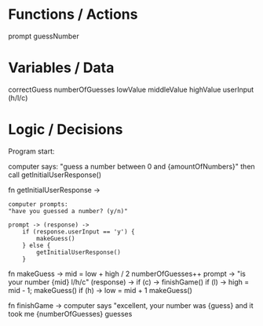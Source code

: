 # Functions / Actions

prompt
guessNumber

# Variables / Data

correctGuess
numberOfGuesses
lowValue
middleValue
highValue
userInput (h/l/c)

# Logic / Decisions

Program start:

computer says:
"guess a number between 0 and {amountOfNumbers}"
then call getInitialUserResponse()


fn getInitialUserResponse ->

    computer prompts:
    "have you guessed a number? (y/n)"

    prompt -> (response) ->
        if (response.userInput == 'y') {
            makeGuess()
        } else {
            getInitialUserResponse()
        }

fn makeGuess ->
    mid = low + high / 2
    numberOfGuesses++
    prompt -> "is your number {mid} l/h/c" (response) ->
        if (c) -> finishGame()
        if (l) -> 
            high = mid - 1;
            makeGuess()
        if (h) -> 
            low = mid + 1
            makeGuess()

fn finishGame ->
    computer says "excellent, your number was {guess} and it took me {numberOfGuesses} guesses